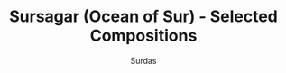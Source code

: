 ---
title: "Sursagar (Ocean of Sur) - Selected Compositions"
author: ["Surdas"]
year: 1530
language: ["Braj Bhasha", "Hindi"]
genre: ["Devotional Poetry", "Bhakti Literature", "Krishna Poetry"]
description: "Surdas's Sursagar (Ocean of Sur) represents the pinnacle of Braj Bhasha devotional poetry, comprising thousands of padas (lyric poems) celebrating Krishna's childhood and youth with unmatched emotional depth and literary artistry. Composed by the legendary blind poet (c. 1478-1583) within Vallabhacharya's Pushtimarg tradition, the work elevated Braj Bhasha from vernacular dialect to sophisticated literary language. The core 400-500 authentic poems, expanded through oral tradition to collections exceeding 5,000 verses, focus particularly on bal-lila (childhood divine play) episodes depicting Krishna's butter-stealing, flute-playing, and gopi-teasing with vivid sensory imagery and psychological insight. Surdas pioneered vatsalya bhava (parental love devotion), articulating Mother Yashoda's complex emotions toward her divine child with unprecedented tenderness, alongside madhurya bhava (romantic love) in describing the gopis' passionate devotion. His mastery of Braj meters, musical ragas, and vernacular expressiveness made Krishna devotion accessible while maintaining sophisticated poetics. Performed continuously in Vallabhacharya temples and influencing all subsequent North Indian Krishna poetry, the Sursagar remains foundational to understanding bhakti aesthetics, vernacular literary development, and how sensory, emotional experience articulates profound theological truths."
collections: ['devotional-poetry', 'devotional-literature', 'regional-literature', 'medieval-india']
sources:
  - name: "Internet Archive: Braj Bhasha Poetry Collection (includes Surdas works)"
    url: "https://archive.org/details/BrajBhashaPoetry"
    type: "other"
  - name: "Internet Archive: Pushtimarg - Ashtasakha Shri Surdasji (English)"
    url: "https://archive.org/stream/Pushtimarg/AshtasakhaShriSurdasjienglish_djvu.txt"
    type: "other"
references:
  - name: "Wikipedia: Surdas"
    url: "https://en.wikipedia.org/wiki/Surdas"
    type: "wikipedia"
  - name: "Wikipedia: Braj Bhasha"
    url: "https://en.wikipedia.org/wiki/Braj_Bhasha"
    type: "wikipedia"
  - name: "Wikipedia: Pushtimarg"
    url: "https://en.wikipedia.org/wiki/Pushtimarg"
    type: "wikipedia"
  - name: "Wikipedia: Bhakti movement"
    url: "https://en.wikipedia.org/wiki/Bhakti_movement"
    type: "wikipedia"
  - name: "Britannica: Surdas"
    url: "https://www.britannica.com/biography/Surdas"
    type: "other"
  - name: "Open Library: Sursagar (Ocean of Sur)"
    url: "https://openlibrary.org/search?q=Sursagar+Ocean+of+Sur+-+Selected+Surdas"
    type: "other"
featured: false
publishDate: 2025-10-30
tags: ['hindi', 'poetry-collection', 'religious']
---